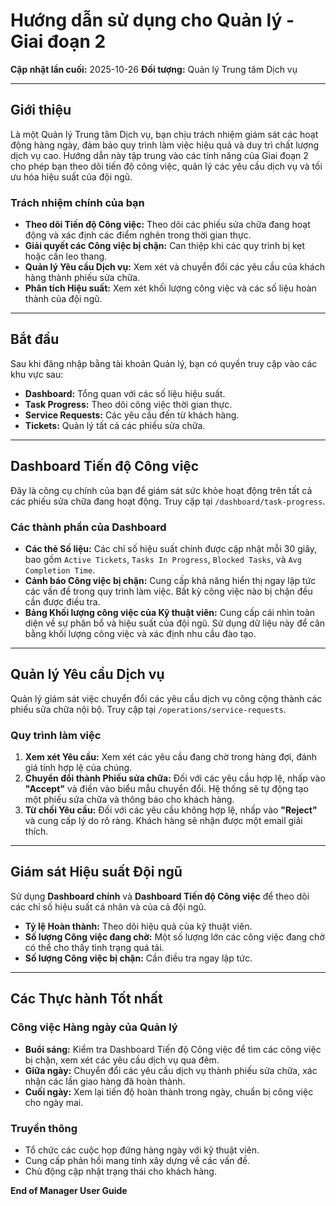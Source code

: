 # Hướng dẫn sử dụng cho Quản lý - Giai đoạn 2

**Cập nhật lần cuối:** 2025-10-26
**Đối tượng:** Quản lý Trung tâm Dịch vụ

---

## Giới thiệu

Là một Quản lý Trung tâm Dịch vụ, bạn chịu trách nhiệm giám sát các hoạt động hàng ngày, đảm bảo quy trình làm việc hiệu quả và duy trì chất lượng dịch vụ cao. Hướng dẫn này tập trung vào các tính năng của Giai đoạn 2 cho phép bạn theo dõi tiến độ công việc, quản lý các yêu cầu dịch vụ và tối ưu hóa hiệu suất của đội ngũ.

### Trách nhiệm chính của bạn

*   **Theo dõi Tiến độ Công việc:** Theo dõi các phiếu sửa chữa đang hoạt động và xác định các điểm nghẽn trong thời gian thực.
*   **Giải quyết các Công việc bị chặn:** Can thiệp khi các quy trình bị kẹt hoặc cần leo thang.
*   **Quản lý Yêu cầu Dịch vụ:** Xem xét và chuyển đổi các yêu cầu của khách hàng thành phiếu sửa chữa.
*   **Phân tích Hiệu suất:** Xem xét khối lượng công việc và các số liệu hoàn thành của đội ngũ.

---

## Bắt đầu

Sau khi đăng nhập bằng tài khoản Quản lý, bạn có quyền truy cập vào các khu vực sau:

*   **Dashboard:** Tổng quan với các số liệu hiệu suất.
*   **Task Progress:** Theo dõi công việc thời gian thực.
*   **Service Requests:** Các yêu cầu đến từ khách hàng.
*   **Tickets:** Quản lý tất cả các phiếu sửa chữa.

---

## Dashboard Tiến độ Công việc

Đây là công cụ chính của bạn để giám sát sức khỏe hoạt động trên tất cả các phiếu sửa chữa đang hoạt động. Truy cập tại `/dashboard/task-progress`.

### Các thành phần của Dashboard

*   **Các thẻ Số liệu:** Các chỉ số hiệu suất chính được cập nhật mỗi 30 giây, bao gồm `Active Tickets`, `Tasks In Progress`, `Blocked Tasks`, và `Avg Completion Time`.
*   **Cảnh báo Công việc bị chặn:** Cung cấp khả năng hiển thị ngay lập tức các vấn đề trong quy trình làm việc. Bất kỳ công việc nào bị chặn đều cần được điều tra.
*   **Bảng Khối lượng công việc của Kỹ thuật viên:** Cung cấp cái nhìn toàn diện về sự phân bổ và hiệu suất của đội ngũ. Sử dụng dữ liệu này để cân bằng khối lượng công việc và xác định nhu cầu đào tạo.

---

## Quản lý Yêu cầu Dịch vụ

Quản lý giám sát việc chuyển đổi các yêu cầu dịch vụ công cộng thành các phiếu sửa chữa nội bộ. Truy cập tại `/operations/service-requests`.

### Quy trình làm việc

1.  **Xem xét Yêu cầu:** Xem xét các yêu cầu đang chờ trong hàng đợi, đánh giá tính hợp lệ của chúng.
2.  **Chuyển đổi thành Phiếu sửa chữa:** Đối với các yêu cầu hợp lệ, nhấp vào **"Accept"** và điền vào biểu mẫu chuyển đổi. Hệ thống sẽ tự động tạo một phiếu sửa chữa và thông báo cho khách hàng.
3.  **Từ chối Yêu cầu:** Đối với các yêu cầu không hợp lệ, nhấp vào **"Reject"** và cung cấp lý do rõ ràng. Khách hàng sẽ nhận được một email giải thích.

---

## Giám sát Hiệu suất Đội ngũ

Sử dụng **Dashboard chính** và **Dashboard Tiến độ Công việc** để theo dõi các chỉ số hiệu suất cá nhân và của cả đội ngũ.

*   **Tỷ lệ Hoàn thành:** Theo dõi hiệu quả của kỹ thuật viên.
*   **Số lượng Công việc đang chờ:** Một số lượng lớn các công việc đang chờ có thể cho thấy tình trạng quá tải.
*   **Số lượng Công việc bị chặn:** Cần điều tra ngay lập tức.

---

## Các Thực hành Tốt nhất

### Công việc Hàng ngày của Quản lý

*   **Buổi sáng:** Kiểm tra Dashboard Tiến độ Công việc để tìm các công việc bị chặn, xem xét các yêu cầu dịch vụ qua đêm.
*   **Giữa ngày:** Chuyển đổi các yêu cầu dịch vụ thành phiếu sửa chữa, xác nhận các lần giao hàng đã hoàn thành.
*   **Cuối ngày:** Xem lại tiến độ hoàn thành trong ngày, chuẩn bị công việc cho ngày mai.

### Truyền thông

*   Tổ chức các cuộc họp đứng hàng ngày với kỹ thuật viên.
*   Cung cấp phản hồi mang tính xây dựng về các vấn đề.
*   Chủ động cập nhật trạng thái cho khách hàng.

**End of Manager User Guide**
